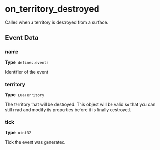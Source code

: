 # on_territory_destroyed

Called when a territory is destroyed from a surface.

## Event Data

### name

**Type:** `defines.events`

Identifier of the event

### territory

**Type:** `LuaTerritory`

The territory that will be destroyed. This object will be valid so that you can still read and modify its properties before it is finally destroyed.

### tick

**Type:** `uint32`

Tick the event was generated.

